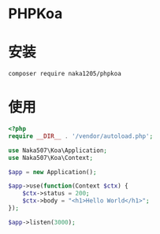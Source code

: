 PHPKoa 
=================


安装
=======
```
composer require naka1205/phpkoa
```

使用
=======

```php
<?php
require __DIR__ . '/vendor/autoload.php';

use Naka507\Koa\Application;
use Naka507\Koa\Context;

$app = new Application();

$app->υse(function(Context $ctx) {
    $ctx->status = 200;
    $ctx->body = "<h1>Hello World</h1>";
});

$app->listen(3000);

```